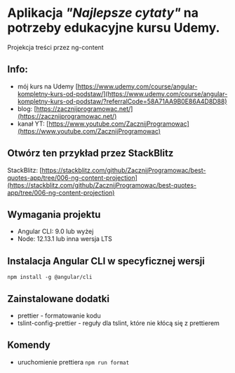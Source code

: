 # Aplikacja _"Najlepsze cytaty"_ na potrzeby edukacyjne kursu Udemy. 
Projekcja treści przez ng-content

## Info:
- mój kurs na Udemy [https://www.udemy.com/course/angular-kompletny-kurs-od-podstaw/](https://www.udemy.com/course/angular-kompletny-kurs-od-podstaw/?referralCode=58A71AA9B0E86A4D8D88)
- blog: [https://zacznijprogramowac.net/](https://zacznijprogramowac.net/)
- kanał YT: [https://www.youtube.com/ZacznijProgramowac](https://www.youtube.com/ZacznijProgramowac)

## Otwórz ten przykład przez StackBlitz
StackBlitz: [https://stackblitz.com/github/ZacznijProgramowac/best-quotes-app/tree/006-ng-content-projection](https://stackblitz.com/github/ZacznijProgramowac/best-quotes-app/tree/006-ng-content-projection)


## Wymagania projektu

- Angular CLI: 9.0 lub wyżej
- Node: 12.13.1 lub inna wersja LTS

## Instalacja Angular CLI w specyficznej wersji

`npm install -g @angular/cli`

## Zainstalowane dodatki

- prettier - formatowanie kodu
- tslint-config-prettier - reguły dla tslint, które nie kłócą się z prettierem

## Komendy

- uruchomienie prettiera `npm run format`
